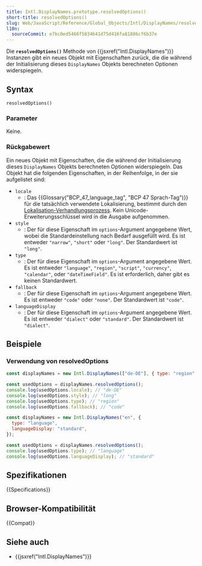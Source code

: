 ```yaml
---
title: Intl.DisplayNames.prototype.resolvedOptions()
short-title: resolvedOptions()
slug: Web/JavaScript/Reference/Global_Objects/Intl/DisplayNames/resolvedOptions
l10n:
  sourceCommit: e7bc0ed5466f5834641d75d416fa81886cf6b37e
---
```


Die **`resolvedOptions()`** Methode von {{jsxref("Intl.DisplayNames")}} Instanzen gibt ein neues Objekt mit Eigenschaften zurück, die die während der Initialisierung dieses `DisplayNames` Objekts berechneten Optionen widerspiegeln.

## Syntax

```js-nolint
resolvedOptions()
```

### Parameter

Keine.

### Rückgabewert

Ein neues Objekt mit Eigenschaften, die die während der Initialisierung dieses `DisplayNames` Objekts berechneten Optionen widerspiegeln. Das Objekt hat die folgenden Eigenschaften, in der Reihenfolge, in der sie aufgelistet sind:

- `locale`
  - : Das {{Glossary("BCP_47_language_tag", "BCP 47 Sprach-Tag")}} für die tatsächlich verwendete Lokalisierung, bestimmt durch den [Lokalisation-Verhandlungsprozess](/de/docs/Web/JavaScript/Reference/Global_Objects/Intl#locale_identification_and_negotiation). Kein Unicode-Erweiterungsschlüssel wird in die Ausgabe aufgenommen.
- `style`
  - : Der für diese Eigenschaft im `options`-Argument angegebene Wert, wobei die Standardeinstellung nach Bedarf ausgefüllt wird. Es ist entweder `"narrow"`, `"short"` oder `"long"`. Der Standardwert ist `"long"`.
- `type`
  - : Der für diese Eigenschaft im `options`-Argument angegebene Wert. Es ist entweder `"language"`, `"region"`, `"script"`, `"currency"`, `"calendar"`, oder `"dateTimeField"`. Es ist erforderlich, daher gibt es keinen Standardwert.
- `fallback`
  - : Der für diese Eigenschaft im `options`-Argument angegebene Wert. Es ist entweder `"code"` oder `"none"`. Der Standardwert ist `"code"`.
- `languageDisplay`
  - : Der für diese Eigenschaft im `options`-Argument angegebene Wert. Es ist entweder `"dialect"` oder `"standard"`. Der Standardwert ist `"dialect"`.

## Beispiele

### Verwendung von resolvedOptions

```js
const displayNames = new Intl.DisplayNames(["de-DE"], { type: "region" });

const usedOptions = displayNames.resolvedOptions();
console.log(usedOptions.locale); // "de-DE"
console.log(usedOptions.style); // "long"
console.log(usedOptions.type); // "region"
console.log(usedOptions.fallback); // "code"
```

```js
const displayNames = new Intl.DisplayNames("en", {
  type: "language",
  languageDisplay: "standard",
});

const usedOptions = displayNames.resolvedOptions();
console.log(usedOptions.type); // "language"
console.log(usedOptions.languageDisplay); // "standard"
```

## Spezifikationen

{{Specifications}}

## Browser-Kompatibilität

{{Compat}}

## Siehe auch

- {{jsxref("Intl.DisplayNames")}}
